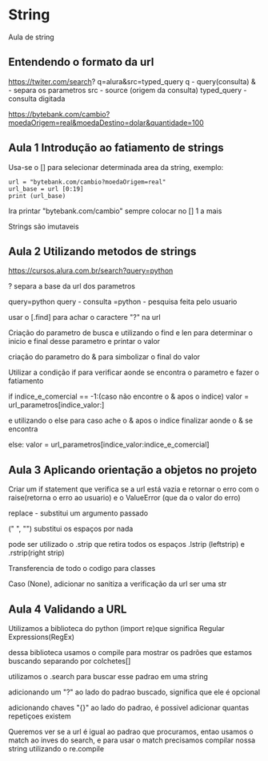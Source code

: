 # String
Aula de string

Entendendo o formato da url
-------------------------------

https://twiter.com/search?
q=alura&src=typed_query
q - query(consulta)
& - separa os parametros
src - source (origem da consulta)
typed_query - consulta digitada

https://bytebank.com/cambio?moedaOrigem=real&moedaDestino=dolar&quantidade=100


Aula 1 Introdução ao fatiamento de strings
-------------------------------

Usa-se o [] para selecionar determinada area da string, exemplo:

    url = "bytebank.com/cambio?moedaOrigem=real"
    url_base = url [0:19] 
    print (url_base)

Ira printar "bytebank.com/cambio" sempre colocar no [] 1 a mais

Strings são imutaveis


Aula 2 Utilizando metodos de strings
-------------------------------

https://cursos.alura.com.br/search?query=python

? separa a base da url dos parametros

query=python
query - consulta
=python - pesquisa feita pelo usuario

usar o [.find] para achar o caractere "?" na url

Criação do parametro de busca e utilizando o find e len para determinar o inicio e final desse parametro e printar o valor

criação do parametro do & para simbolizar o final do valor

Utilizar a condição if para verificar aonde se encontra o parametro e fazer o fatiamento

if indice_e_comercial == -1:(caso não encontre o & apos o indice)
    valor = url_parametros[indice_valor:]

e utilizando o else para caso ache o & apos o indice finalizar aonde o & se encontra

else:
    valor = url_parametros[indice_valor:indice_e_comercial]


Aula 3 Aplicando orientação a objetos no projeto
-------------------------------

Criar um if statement que verifica se a url está vazia e retornar o erro com o raise(retorna o erro ao usuario) e o ValueError (que da o valor do erro)

replace - substitui um argumento passado 

(" ", "") substitui os espaços por nada

pode ser utilizado o .strip que retira todos os espaços
.lstrip (leftstrip) e .rstrip(right strip)

Transferencia de todo o codigo para classes

Caso (None), adicionar no sanitiza a verificação da url ser uma str


Aula 4 Validando a URL
-------------------------------


Utilizamos a biblioteca do python (import re)que significa Regular Expressions(RegEx)

dessa biblioteca usamos o compile para mostrar os padrões que estamos buscando separando por colchetes[]

utilizamos o .search para buscar esse padrao em uma string

adicionando um "?" ao lado do padrao buscado, significa que ele é opcional

adicionando chaves "{}" ao lado do padrao, é possivel adicionar quantas repetiçoes existem

Queremos ver se a url é igual ao padrao que procuramos, entao usamos o match ao inves do search, e para usar o match precisamos compilar nossa string utilizando o re.compile